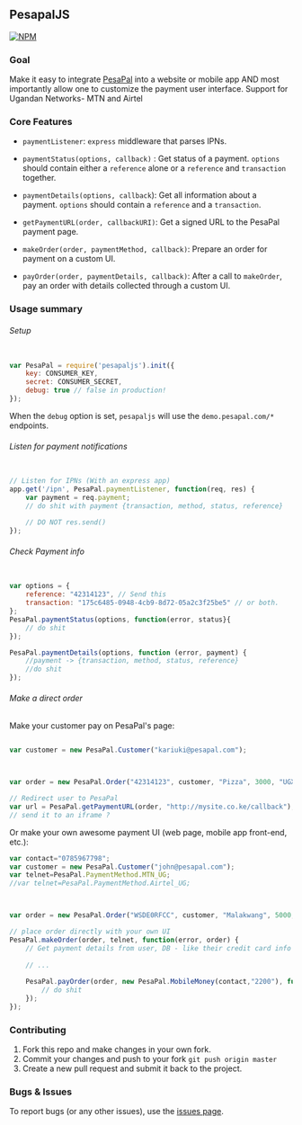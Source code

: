 ## PesapalJS

[![NPM](https://nodei.co/npm/pesapaljs.png?downloads=true&downloadRank=true&stars=true)](https://www.npmjs.org/package/pesapaljs)

### Goal

Make it easy to integrate [PesaPal](https://www.pesapal.com) into a website or mobile app AND most importantly allow one
to customize the payment user interface.
Support for Ugandan Networks- MTN and Airtel

### Core Features
- `paymentListener`: `express` middleware that parses IPNs.

- `paymentStatus(options, callback)` : Get status of a payment. `options` should contain either a `reference` alone or a `reference` and `transaction` together.

- `paymentDetails(options, callback`): Get all information about a payment. `options` should contain a `reference` and a `transaction`.

- `getPaymentURL(order, callbackURI)`: Get a signed URL to the PesaPal payment page.

- `makeOrder(order, paymentMethod, callback)`: Prepare an order for payment on a custom UI.

- `payOrder(order, paymentDetails, callback)`: After a call to `makeOrder`, pay an order with details collected through a custom UI.


### Usage summary

###### Setup
```javascript

var PesaPal = require('pesapaljs').init({
    key: CONSUMER_KEY,
    secret: CONSUMER_SECRET,
    debug: true // false in production!
});

```
When the `debug` option is set, `pesapaljs` will use the `demo.pesapal.com/*` endpoints.
    
###### Listen for payment notifications
```javascript

// Listen for IPNs (With an express app)
app.get('/ipn', PesaPal.paymentListener, function(req, res) { 
    var payment = req.payment;
    // do shit with payment {transaction, method, status, reference}
    
    // DO NOT res.send()
});

```
    
###### Check Payment info
```javascript

var options = {
    reference: "42314123", // Send this
    transaction: "175c6485-0948-4cb9-8d72-05a2c3f25be5" // or both.
};
PesaPal.paymentStatus(options, function(error, status}{
    // do shit
});

PesaPal.paymentDetails(options, function (error, payment) {
    //payment -> {transaction, method, status, reference}
    //do shit
});

```
    
###### Make a direct order
Make your customer pay on PesaPal's page:

```javascript

var customer = new PesaPal.Customer("kariuki@pesapal.com");



var order = new PesaPal.Order("42314123", customer, "Pizza", 3000, "UGX", "MERCHANT");

// Redirect user to PesaPal
var url = PesaPal.getPaymentURL(order, "http://mysite.co.ke/callback");
// send it to an iframe ?

```

Or make your own awesome payment UI (web page, mobile app front-end, etc.):

```javascript
var contact="0785967798";
var customer = new PesaPal.Customer("john@pesapal.com");
var telnet=PesaPal.PaymentMethod.MTN_UG;
//var telnet=PesaPal.PaymentMethod.Airtel_UG;



var order = new PesaPal.Order("WSDE0RFCC", customer, "Malakwang", 5000, "UGX", "MERCHANT");

// place order directly with your own UI
PesaPal.makeOrder(order, telnet, function(error, order) {
    // Get payment details from user, DB - like their credit card info ;) or whatever
    
    // ...
    
    PesaPal.payOrder(order, new PesaPal.MobileMoney(contact,"2200"), function (error, reference, transactionId) {
        // do shit
    });
});
```

### Contributing

1. Fork this repo and make changes in your own fork.
2. Commit your changes and push to your fork `git push origin master`
3. Create a new pull request and submit it back to the project.


### Bugs & Issues

To report bugs (or any other issues), use the [issues page](https://github.com/aksalj/pesapaljs/issues).
